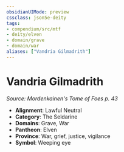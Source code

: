 ```yaml
---
obsidianUIMode: preview
cssclass: json5e-deity
tags:
- compendium/src/mtf
- deity/elven
- domain/grave
- domain/war
aliases: ["Vandria Gilmadrith"]
---
```

# Vandria Gilmadrith
*Source: Mordenkainen's Tome of Foes p. 43* 

- **Alignment**: Lawful Neutral
- **Category**: The Seldarine
- **Domains**: Grave, War
- **Pantheon**: Elven
- **Province**: War, grief, justice, vigilance
- **Symbol**: Weeping eye